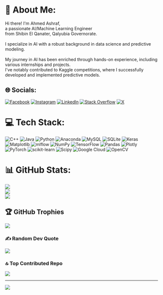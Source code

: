 # 💫 About Me:
Hi there! I'm Ahmed Ashraf,  <br>a passionate AI/Machine Learning Engineer  <br>from Shibin El Qanater, Qalyubia Governorate.  <br><br>I specialize in AI with a robust background in data science and predictive modeling.  <br><br>My journey in AI has been enriched through hands-on experience, including various internships and projects.  <br>I've notably contributed to Kaggle competitions, where I successfully developed and implemented predictive models.<br>


## 🌐 Socials:
[![Facebook](https://img.shields.io/badge/Facebook-%231877F2.svg?logo=Facebook&logoColor=white)](https://fb.com/https://www.facebook.com/share/jjdcrxxsuob2drwf/?mibextid=qi2omg) [![Instagram](https://img.shields.io/badge/Instagram-%23E4405F.svg?logo=Instagram&logoColor=white)](https://instagram.com/ahmedashraf792002) [![LinkedIn](https://img.shields.io/badge/LinkedIn-%230077B5.svg?logo=linkedin&logoColor=white)](https://linkedin.com/in/ahmed-ashraf-59a207234) [![Stack Overflow](https://img.shields.io/badge/-Stackoverflow-FE7A16?logo=stack-overflow&logoColor=white)](https://stackoverflow.com/users/18392351/ahmed-ashraf-ahmed) [![X](https://img.shields.io/badge/X-black.svg?logo=X&logoColor=white)](https://x.com/AhmedA792002) 

# 💻 Tech Stack:
![C++](https://img.shields.io/badge/c++-%2300599C.svg?style=plastic&logo=c%2B%2B&logoColor=white) ![Java](https://img.shields.io/badge/java-%23ED8B00.svg?style=plastic&logo=openjdk&logoColor=white) ![Python](https://img.shields.io/badge/python-3670A0?style=plastic&logo=python&logoColor=ffdd54) ![Anaconda](https://img.shields.io/badge/Anaconda-%2344A833.svg?style=plastic&logo=anaconda&logoColor=white) ![MySQL](https://img.shields.io/badge/mysql-4479A1.svg?style=plastic&logo=mysql&logoColor=white) ![SQLite](https://img.shields.io/badge/sqlite-%2307405e.svg?style=plastic&logo=sqlite&logoColor=white) ![Keras](https://img.shields.io/badge/Keras-%23D00000.svg?style=plastic&logo=Keras&logoColor=white) ![Matplotlib](https://img.shields.io/badge/Matplotlib-%23ffffff.svg?style=plastic&logo=Matplotlib&logoColor=black) ![mlflow](https://img.shields.io/badge/mlflow-%23d9ead3.svg?style=plastic&logo=numpy&logoColor=blue) ![NumPy](https://img.shields.io/badge/numpy-%23013243.svg?style=plastic&logo=numpy&logoColor=white) ![TensorFlow](https://img.shields.io/badge/TensorFlow-%23FF6F00.svg?style=plastic&logo=TensorFlow&logoColor=white) ![Pandas](https://img.shields.io/badge/pandas-%23150458.svg?style=plastic&logo=pandas&logoColor=white) ![Plotly](https://img.shields.io/badge/Plotly-%233F4F75.svg?style=plastic&logo=plotly&logoColor=white) ![PyTorch](https://img.shields.io/badge/PyTorch-%23EE4C2C.svg?style=plastic&logo=PyTorch&logoColor=white) ![scikit-learn](https://img.shields.io/badge/scikit--learn-%23F7931E.svg?style=plastic&logo=scikit-learn&logoColor=white) ![Scipy](https://img.shields.io/badge/SciPy-%230C55A5.svg?style=plastic&logo=scipy&logoColor=%white) ![Google Cloud](https://img.shields.io/badge/GoogleCloud-%234285F4.svg?style=plastic&logo=google-cloud&logoColor=white) ![OpenCV](https://img.shields.io/badge/opencv-%23white.svg?style=plastic&logo=opencv&logoColor=white)
# 📊 GitHub Stats:
![](https://github-readme-stats.vercel.app/api?username=ahmedashraf792002&theme=radical&hide_border=false&include_all_commits=true&count_private=true)<br/>
![](https://github-readme-streak-stats.herokuapp.com/?user=ahmedashraf792002&theme=radical&hide_border=false)<br/>
![](https://github-readme-stats.vercel.app/api/top-langs/?username=ahmedashraf792002&theme=radical&hide_border=false&include_all_commits=true&count_private=true&layout=compact)

## 🏆 GitHub Trophies
![](https://github-profile-trophy.vercel.app/?username=ahmedashraf792002&theme=radical&no-frame=false&no-bg=false&margin-w=4)

### ✍️ Random Dev Quote
![](https://quotes-github-readme.vercel.app/api?type=horizontal&theme=radical)

### 🔝 Top Contributed Repo
![](https://github-contributor-stats.vercel.app/api?username=ahmedashraf792002&limit=5&theme=radical&combine_all_yearly_contributions=true)

---
[![](https://visitcount.itsvg.in/api?id=ahmedashraf792002&icon=0&color=7)](https://visitcount.itsvg.in)

<!-- Proudly created with GPRM ( https://gprm.itsvg.in ) -->
